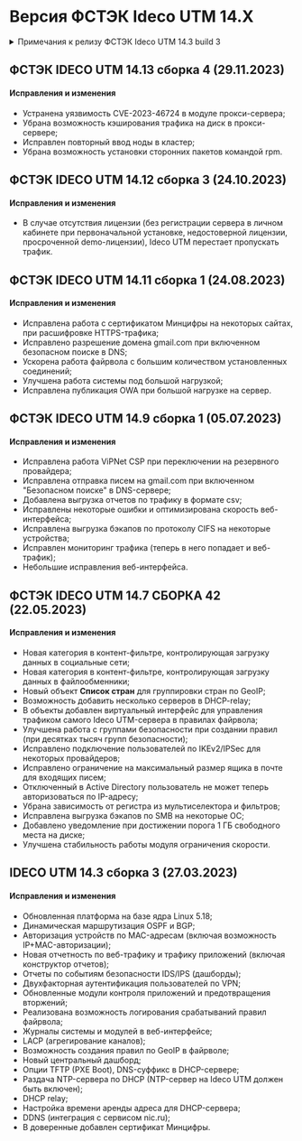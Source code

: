 # Версия ФСТЭК Ideco UTM 14.X

<details>

<summary>Примечания к релизу ФСТЭК Ideco UTM 14.3 build 3</summary>

**Дата выхода версии**: 28.03.2023.

**Техническая поддержка и обратная связь** (поможет нам улучшить продукт):
* Обсудить версию в телеграмм-канале с разработчиками: [https://t.me/idecoutm](https://t.me/idecoutm);
* Портал технической поддержки: [https://help.ideco.ru/](https://help.ideco.ru/);
* Электронная почта: help@ideco.ru;
* Telegram: [ideco.bot](https://telegram.im/@ideco_support_bot).

Для ФСТЭК-версии включено автоматическое обновление с версии 11.13 путем нескольких обновлений: 11.13->12.11->13.11->14.3.

Обязательно нужно последовательно обновиться и использовать версию 14.3 (не останавливаясь на промежуточных версиях, нужных только для обновления).
Использование версии Ideco UTM 14.3, в которую входят обновления безопасности компонентов, полностью правомерно.

</details>

## ФСТЭК IDECO UTM 14.13 сборка 4 (29.11.2023)

#### Исправления и изменения

- Устранена уязвимость CVE-2023-46724 в модуле прокси-сервера;
- Убрана возможность кэширования трафика на диск в прокси-сервере;
- Исправлен повторный ввод ноды в кластер;
- Убрана возможность установки сторонних пакетов командой rpm. 

## ФСТЭК IDECO UTM 14.12 сборка 3 (24.10.2023)

#### Исправления и изменения

* В случае отсутствия лицензии (без регистрации сервера в личном кабинете при первоначальной установке, недостоверной лицензии, просроченной demo-лицензии), Ideco UTM перестает пропускать трафик.

## ФСТЭК IDECO UTM 14.11 сборка 1 (24.08.2023)

#### Исправления и изменения

* Исправлена работа с сертификатом Минцифры на некоторых сайтах, при расшифровке HTTPS-трафика;
* Исправлено разрешение домена gmail.com при включенном безопасном поиске в DNS;
* Ускорена работа файрвола с большим количеством установленных соединений;
* Улучшена работа системы под большой нагрузкой;
* Исправлена публикация OWA при большой нагрузке на сервер.

## ФСТЭК IDECO UTM 14.9 сборка 1 (05.07.2023)

#### Исправления и изменения

- Исправлена работа ViPNet CSP при переключении на резервного провайдера;
- Исправлена отправка писем на gmail.com при включенном "Безопасном поиске" в DNS-сервере;
- Добавлена выгрузка отчетов по трафику в формате csv;
- Исправлены некоторые ошибки и оптимизирована скорость веб-интерфейса;
- Исправлена выгрузка бэкапов по протоколу CIFS на некоторые устройства;
- Исправлен мониторинг трафика (теперь в него попадает и веб-трафик);
- Небольшие исправления веб-интерфейса.

## ФСТЭК IDECO UTM 14.7 СБОРКА 42 (22.05.2023)

#### Исправления и изменения

- Новая категория в контент-фильтре, контролирующая загрузку данных в социальные сети;
- Новая категория в контент-фильтре, контролирующая загрузку данных в файлообменники;
- Новый объект **Список стран** для группировки стран по GeoIP;
- Возможность добавить несколько серверов в DHCP-relay;
- В объекты добавлен виртуальный интерфейс для управления трафиком самого Ideco UTM-сервера в правилах файрвола;
- Улучшена работа с группами безопасности при создании правил (при десятках тысяч групп безопасности);
- Исправлено подключение пользователей по IKEv2/IPSec для некоторых провайдеров;
- Исправлено ограничение на максимальный размер ящика в почте для входящих писем;
- Отключенный в Active Directory пользователь не может теперь авторизоваться по IP-адресу;
- Убрана зависимость от регистра из мультиселектора и фильтров;
- Исправлена выгрузка бэкапов по SMB на некоторые ОС;
- Добавлено уведомление при достижении порога 1 ГБ свободного места на диске;
- Улучшена стабильность работы модуля ограничения скорости.

## IDECO UTM 14.3 сборка 3 (27.03.2023)

#### Исправления и изменения

* Обновленная платформа на базе ядра Linux 5.18;
* Динамическая маршрутизация OSPF и BGP;
* Авторизация устройств по MAC-адресам (включая возможность IP+MAC-авторизации);
* Новая отчетность по веб-трафику и трафику приложений (включая конструктор отчетов);
* Отчеты по событиям безопасности IDS/IPS (дашборды);
* Двухфакторная аутентификация пользователей по VPN;
* Обновленные модули контроля приложений и предотвращения вторжений;
* Реализована возможность логирования срабатываний правил файрвола;
* Журналы системы и модулей в веб-интерфейсе;
* LACP (агрегирование каналов);
* Возможность создания правил по GeoIP в файрволе;
* Новый центральный дашборд;
* Опции TFTP (PXE Boot), DNS-суффикс в DHCP-сервере;
* Раздача NTP-сервера по DHCP (NTP-сервер на Ideco UTM должен быть включен);
* DHCP relay;
* Настройка времени аренды адреса для DHCP-сервера;
* DDNS (интеграция с сервисом nic.ru);
* В доверенные добавлен сертификат Минцифры.
